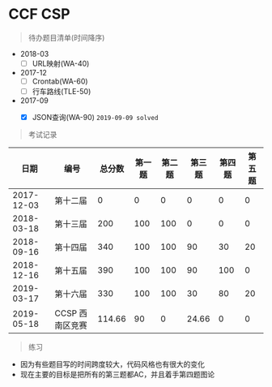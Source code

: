 # CCF CSP

> 待办题目清单(时间降序)
- 2018-03 
  - [ ] URL映射(WA-40)

- 2017-12
  - [ ] Crontab(WA-60)
  - [ ] 行车路线(TLE-50)
  
- 2017-09
    - [x] JSON查询(WA-90) `2019-09-09 solved`

  

> 考试记录

| 日期       | 编号     | 总分数 | 第一题 | 第二题 | 第三题 | 第四题 | 第五题 |
| ---------- | -------- | ------ | ------ | ------ | ------ | ------ | ------ |
| 2017-12-03 | 第十二届 | 0      | 0      | 0      | 0      | 0      | 0      |
| 2018-03-18 | 第十三届 | 200    | 100    | 100    | 0      | 0      | 0      |
| 2018-09-16 | 第十四届 | 340    | 100    | 100    | 90     | 30     | 20     |
| 2018-12-16| 第十五届| 390 | 100 | 100|90|100|0|
| 2019-03-17| 第十六届 | 330 | 100 |100|30|80|20|
| 2019-05-18|CCSP 西南区竞赛|114.66| 90 | 0 | 24.66 | 0 | 0 |
> 练习

- 因为有些题目写的时间跨度较大，代码风格也有很大的变化
- 现在主要的目标是把所有的第三题都AC，并且着手第四题图论